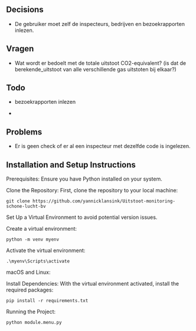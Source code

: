 ## Decisions

- De gebruiker moet zelf de inspecteurs, bedrijven en bezoekrapporten inlezen.

## Vragen

- Wat wordt er bedoelt met de totale uitstoot CO2-equivalent? (is dat de berekende_uitstoot van alle verschillende gas uitstoten bij elkaar?)

## Todo

- bezoekrapporten inlezen

-

## Problems

- Er is geen check of er al een inspecteur met dezelfde code is ingelezen.

## Installation and Setup Instructions

Prerequisites:
Ensure you have Python installed on your system.

Clone the Repository:
First, clone the repository to your local machine:

```
git clone https://github.com/yannicklansink/Uitstoot-monitoring-schone-lucht-bv
```

Set Up a Virtual Environment to avoid potential version issues.

Create a virtual environment:

```
python -m venv myenv
```

Activate the virtual environment:

```
.\myenv\Scripts\activate
```

macOS and Linux:

Install Dependencies:
With the virtual environment activated, install the required packages:

```
pip install -r requirements.txt
```

Running the Project:

```
python module.menu.py
```

